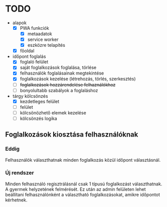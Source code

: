 # TODO

- alapok
  - [x] PWA funkciók
    - [x] metaadatok
    - [x] service worker
    - [x] eszközre telapítés
  - [x] főoldal
- időpont foglalás
  - [x] foglaló felület
  - [x] saját foglalkozások foglalása, törlése
  - [x] felhasználók foglalásainak megtekintése
  - [x] foglalkozások kezelése (létrehozás, törlés, szerkesztés)
  - [ ] ~~foglalkozások hozzárendelése felhaználókhoz~~
  - [ ] bonyolultabb szabályok a foglaláshoz
- tárgy kölcsönzés
  - [x] kezdetleges felület
  - [ ] felület
  - [ ] kölcsönözhető elemek kezelése
  - [ ] kölcsönzés logika

## Foglalkozások kiosztása felhasználóknak

### Eddig

Felhasználók választhatnak minden foglalkozás közül időpont választásnál.

### Új rendszer

Minden felhasználó regisztrálásnál csak 1 típusú foglalkozást választhatnak. A gyermek helyzetének felmérését. Ez után az admin felületen lehet beállítani felhasználónként a választható foglalkozásokat, amikre időpontot kérhetnek.
